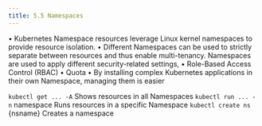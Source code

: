 ```yaml
---
title: 5.5 Namespaces
---
```


• Kubernetes Namespace resources leverage Linux kernel namespaces to provide resource isolation.
• Different Namespaces can be used to strictly separate between  resources and thus enable multi-tenancy.
Namespaces are used to apply different security-related settings,
• Role-Based Access Control (RBAC)
• Quota
• By installing complex Kubernetes applications in their own Namespace, managing them is easier


`kubectl get ... -A` Shows resources in all Namespaces
`kubectl run ... -n` namespace Runs resources in a specific Namespace
`kubectl create ns` {nsname} Creates a namespace